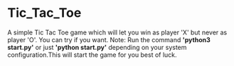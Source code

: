 # Tic_Tac_Toe
A simple Tic Tac Toe game which will let you win as player 'X' but never as player 'O'. You can try if you want.
Note: Run the command **'python3 start.py'** or just **'python start.py'** depending on your system configuration.This will start the game for you best of luck.
